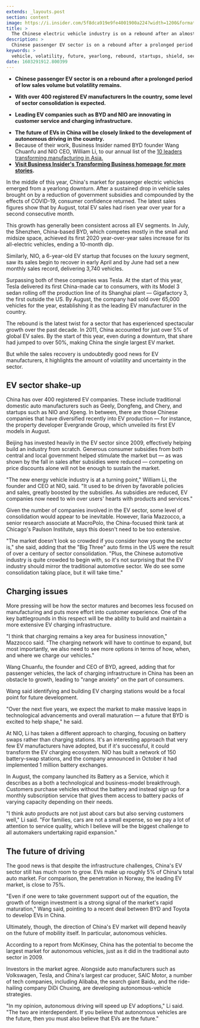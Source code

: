 ```yaml
--- 
extends: _layouts.post 
section: content 
image: https://i.insider.com/5f8dca919e9fe4001900a224?width=1200&format=jpeg 
title: > 
  The Chinese electric vehicle industry is on a rebound after an almost year-long slump, but startups BYD and NIO are taking initiative to shield against market volatility 
description: > 
  Chinese passenger EV sector is on a rebound after a prolonged period of low sales volume but volatility remains.The latest sales figures show that by August, total EV sales had risen year over year for a second consecutive month.EV sector shake-upChina has over 400 registered EV companies.Beijing has invested heavily in the EV sector since 2009, effectively helping build an industry from scratch.It's an interesting approach that very few EV manufacturers have adopted, but if it's successful, it could transform the EV charging ecosystem. 
keywords: > 
  vehicle, volatility, future, yearlong, rebound, startups, shield, sector, vehicles, sales, taking, slump, market, charging, companies, byd, nio, ev 
date: 1603291912.800399 
--- 
```

<div><ul class="summary-list">
<li><strong>Chinese passenger EV sector is on a rebound after a prolonged period of low sales volume but volatility remains.</strong></li>
</ul>
<ul class="summary-list">
<li><strong>With over 400 registered EV manufacturers In the country, some level of sector consolidation is expected.</strong></li>
</ul>
<ul class="summary-list">
<li><strong>Leading EV companies such as BYD and NIO are innovating in customer service and charging infrastructure.</strong></li>
</ul>
<ul class="summary-list">
<li><strong>The future of EVs in China will be closely linked to the development of autonomous driving in the country.</strong></li>
<li>Because of their work, Business Insider named BYD founder Wang Chuanfu and NIO CEO, William Li, to our annual list of the <a href="https://www.businessinsider.com/tb/the-list-of-300-people-transforming-business-in-north-america-2020-9">10 leaders transforming manufacturing in Asia.</a></li>
<li><a href="https://www.businessinsider.com/tb/the-people-transforming-business-in-2020-9"><strong>Visit Business Insider's Transforming Business homepage for more stories</strong></a><strong>.</strong></li>
</ul><p>In the middle of this year, China's market for passenger electric vehicles emerged from a yearlong downturn. After a sustained drop in vehicle sales brought on by a reduction of government subsidies and compounded by the effects of COVID-19, consumer confidence returned. The latest sales figures show that by August, total EV sales had risen year over year for a second consecutive month.&#160;&#160;</p><p>This growth has generally been consistent across all EV segments. In July, the Shenzhen, China-based BYD, which competes mostly in the small and midsize space, achieved its first 2020 year-over-year sales increase for its all-electric vehicles, ending a 10-month dip.&#160;&#160;</p><p>Similarly, NIO, a 6-year-old EV startup that focuses on the luxury segment, saw its sales begin to recover in early April and by June had set a new monthly sales record, delivering 3,740 vehicles.&#160;</p><p>Surpassing both of these companies was Tesla. At the start of this year, Tesla delivered its first China-made car to consumers, with its Model 3 sedan rolling off the production line of its Shanghai plant &#8212; Gigafactory 3, the first outside the US. By August, the company had sold over 65,000 vehicles for the year, establishing it as the leading EV manufacturer in the country.</p><p>The rebound is the latest twist for a sector that has experienced spectacular growth over the past decade. In 2011, China accounted for just over 5% of global EV sales. By the start of this year, even during a downturn, that share had jumped to over 50%, making China the single largest EV market.</p><p>But while the sales recovery is undoubtedly good news for EV manufacturers, it highlights the amount of volatility and uncertainty in the sector.&#160;</p><h2><strong>EV sector shake-up</strong></h2><p>China has over 400 registered EV companies. These include traditional domestic auto manufacturers such as Geely, Dongfeng, and Chery, and startups such as NIO and Xpeng. In between, there are those Chinese companies that have diversified recently into EV production &#8212; for instance, the property developer Evergrande Group, which unveiled its first EV models in August.&#160;</p><p>Beijing has invested heavily in the EV sector since 2009, effectively helping build an industry from scratch. Generous consumer subsidies from both central and local government helped stimulate the market but &#8212; as was shown by the fall in sales after subsidies were reduced &#8212; competing on price discounts alone will not be enough to sustain the market.&#160;</p><p>"The new energy vehicle industry is at a turning point," William Li, the founder and CEO at NIO, said. "It used to be driven by favorable policies and sales, greatly boosted by the subsidies. As subsidies are reduced, EV companies now need to win over users' hearts with products and services."</p><p>Given the number of companies involved in the EV sector, some level of consolidation would appear to be inevitable. However, Ilaria Mazzocco, a senior research associate at MacroPolo, the China-focused think tank at Chicago's Paulson Institute, says this doesn't need to be too extensive.</p><p>"The market doesn't look so crowded if you consider how young the sector is," she said, adding that the "Big Three" auto firms in the US were the result of over a century of sector consolidation. "Plus, the Chinese automotive industry is quite crowded to begin with, so it's not surprising that the EV industry should mirror the traditional automotive sector. We do see some consolidation taking place, but it will take time."&#160;</p><h2><strong>Charging issues</strong></h2><p>More pressing will be how the sector matures and becomes less focused on manufacturing and puts more effort into customer experience. One of the key battlegrounds in this respect will be the ability to build and maintain a more extensive EV charging infrastructure.</p><p>"I think that charging remains a key area for business innovation," Mazzocco said. "The charging network will have to continue to expand, but most importantly, we also need to see more options in terms of how, when, and where we charge our vehicles."&#160;</p><p>Wang Chuanfu, the founder and CEO of BYD, agreed, adding that for passenger vehicles, the lack of charging infrastructure in China has been an obstacle to growth, leading to "range anxiety" on the part of consumers.</p><p>Wang said identifying and building EV charging stations would be a focal point for future development.&#160;</p><p>"Over the next five years, we expect the market to make&#160;massive&#160;leaps in technological advancements and overall maturation &#8212; a future that BYD is excited to help shape," he said.</p><p>At NIO, Li has taken a different approach to charging, focusing on battery swaps rather than charging stations. It's an interesting approach that very few EV manufacturers have adopted, but if it's successful, it could transform the EV charging ecosystem. NIO has built a network of 150 battery-swap stations, and the company announced in October it had implemented 1 million battery exchanges.</p><p>In August, the company launched its Battery as a Service, which it describes as a both a technological and business-model breakthrough. Customers purchase vehicles without the battery and instead sign up for a monthly subscription service that gives them access to battery packs of varying capacity depending on their needs.</p><p>"I think auto products are not just about cars but also serving customers well," Li said. "For families, cars are not a small expense, so we pay a lot of attention to service quality, which I believe will be the biggest challenge to all automakers undertaking rapid expansion."</p><h2><strong>The future of driving</strong></h2><p>The good news is that despite the infrastructure challenges, China's EV sector still has much room to grow. EVs make up roughly 5% of China's total auto market. For comparison, the penetration in Norway, the leading EV market, is close to 75%.&#160;</p><p>"Even if one were to take government support out of the equation, the growth of foreign investment is a strong signal of the market's rapid maturation," Wang said, pointing to a recent deal between BYD and Toyota to develop EVs in China.</p><p>Ultimately, though, the direction of China's EV market will depend heavily on the future of mobility itself. In particular, autonomous vehicles.&#160;</p><p>According to a report from McKinsey, China has the potential to become the largest market for autonomous vehicles, just as it did in the traditional auto sector in 2009.&#160;</p><p>Investors in the market agree. Alongside auto manufacturers such as Volkswagen, Tesla, and China's largest car producer, SAIC Motor, a number of tech companies, including Alibaba, the search giant Baidu, and the ride-hailing company DiDi Chuxing, are developing autonomous-vehicle strategies.</p><p>"In my opinion, autonomous driving will speed up EV adoptions," Li said. "The two are interdependent. If you believe that autonomous vehicles are the future, then you must also believe that EVs are the future."</p>
                  </div>